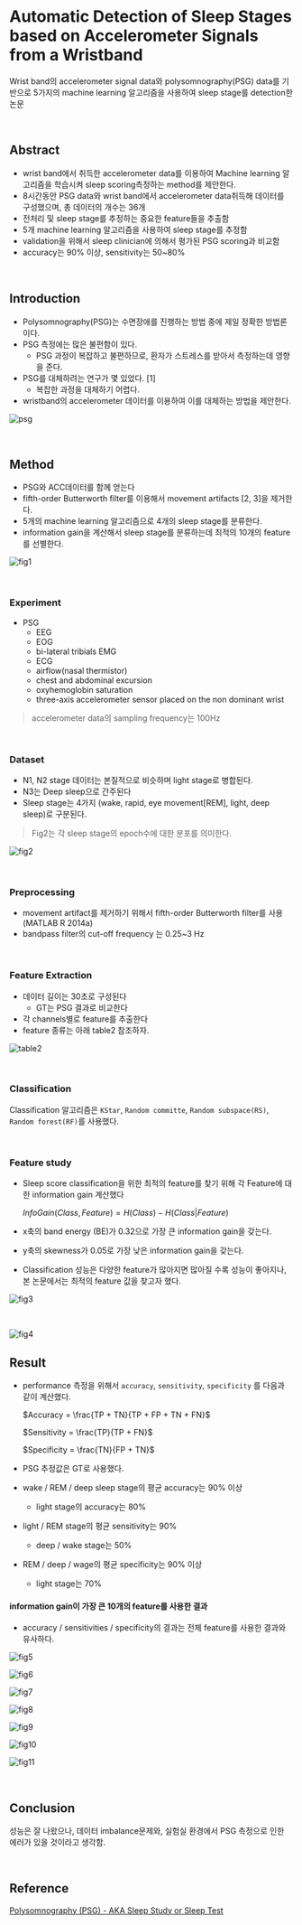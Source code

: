 # Automatic Detection of Sleep Stages based on Accelerometer Signals from a Wristband

Wrist band의 accelerometer signal data와 polysomnography(PSG) data를 기반으로 5가지의 machine learning 알고리즘을 사용하여 sleep stage를 detection한 논문

​    

## Abstract

- wrist band에서 취득한 accelerometer data를 이용하여 Machine learning 알고리즘을 학습시켜 sleep scoring측정하는 method를 제안한다.
- 8시간동안 PSG data와 wrist band에서 accelerometer data취득해 데이터를 구성했으며, 총 데이터의 개수는 36개
- 전처리 및 sleep stage를 추정하는 중요한 feature들을 추출함
- 5개 machine learning 알고리즘을 사용하여 sleep stage를 추정함
- validation을 위해서 sleep clinician에 의해서 평가된 PSG scoring과 비교함
- accuracy는 90% 이상, sensitivity는 50~80%

​    

## Introduction

- Polysomnography(PSG)는 수면장애를 진행하는 방법 중에 제일 정확한 방법론이다.
- PSG 측정에는 많은 불편함이 있다.
  - PSG 과정이 복잡하고 불편하므로, 환자가 스트레스를 받아서 측정하는데 영향을 준다.
- PSG를 대체하려는 연구가 몇 있었다. [1]
  - 복잡한 과정을 대체하기 어렵다.
- wristband의 accelerometer 데이터를 이용하여 이를 대체하는 방법을 제안한다.

![psg](https://user-images.githubusercontent.com/13328380/51290428-2c50be00-1a47-11e9-94cd-23e2e113daa7.PNG)    

​    

## Method

- PSG와 ACC데이터를 함께 얻는다
- fifth-order Butterworth filter를 이용해서 movement artifacts [2, 3]을 제거한다.
- 5개의 machine learning 알고리즘으로 4개의 sleep stage를 분류한다.
- information gain을 계산해서 sleep stage를 분류하는데 최적의 10개의 feature를 선별한다.

![fig1](https://user-images.githubusercontent.com/13328380/51290764-04ae2580-1a48-11e9-8ebe-f88747a11bd2.PNG)

​    

### Experiment

- PSG
  - EEG
  - EOG
  - bi-lateral tribials EMG
  - ECG
  - airflow(nasal thermistor)
  - chest and abdominal excursion
  - oxyhemoglobin saturation
  - three-axis accelerometer sensor placed on the non dominant wrist

> accelerometer data의 sampling frequency는 100Hz

​    

### Dataset

- N1, N2 stage 데이터는 본질적으로 비슷하며 light stage로 병합된다.
- N3는 Deep sleep으로 간주된다
- Sleep stage는 4가지 (wake, rapid, eye movement[REM], light, deep sleep)로 구분된다.

>  Fig2는 각 sleep stage의 epoch수에 대한 분포를 의미한다.



![fig2](https://user-images.githubusercontent.com/13328380/51291069-3a074300-1a49-11e9-9a52-d6bbb4a14f71.PNG)

​    

### Preprocessing

- movement artifact를 제거하기 위해서 fifth-order Butterworth filter를 사용(MATLAB R 2014a)
- bandpass filter의 cut-off frequency 는 0.25~3 Hz

​    

### Feature Extraction

- 데이터 길이는 30초로 구성된다
  - GT는 PSG 결과로 비교한다
- 각 channels별로 feature를 추출한다
- feature 종류는 아래 table2 참조하자.





![table2](https://user-images.githubusercontent.com/13328380/51291494-ad5d8480-1a4a-11e9-931f-8c18c00f303b.PNG)

​    



### Classification

Classification 알고리즘은 `KStar`, `Random committe`, `Random subspace(RS)`, `Random forest(RF)`를 사용했다.

​    

### Feature study

- Sleep score classification을 위한 최적의 feature를 찾기 위해 각 Feature에 대한 information gain 계산했다

  $InfoGain(Class, Feature) = H(Class) - H(Class | Feature)$

- x축의 band energy (BE)가 0.32으로 가장 큰 information gain을 갖는다.

- y축의 skewness가 0.05로 가장 낮은 information gain을 갖는다.

- Classification 성능은 다양한 feature가 많아지면 많아질 수록 성능이 좋아지나, 본 논문에서는 최적의 feature 값을 찾고자 했다.

![fig3](https://user-images.githubusercontent.com/13328380/51294669-57430e00-1a57-11e9-8b0a-765edc155237.PNG)

​    

![fig4](https://user-images.githubusercontent.com/13328380/51294689-76da3680-1a57-11e9-965c-8f0a0e7fd2f0.PNG)

## Result

- performance 측정을 위해서 `accuracy`, `sensitivity`, `specificity` 를 다음과 같이 계산했다.

  $Accuracy = \frac{TP + TN}{TP + FP + TN + FN}$

  $Sensitivity = \frac{TP}{TP + FN}$

  $Specificity = \frac{TN}{FP + TN}$

- PSG 추정값은 GT로 사용했다.



- wake / REM / deep sleep stage의 평균 accuracy는 90% 이상
  - light stage의 accuracy는 80%
- light / REM stage의 평균 sensitivity는 90%
  - deep / wake stage는 50%
- REM / deep / wage의 평균 specificity는 90% 이상
  - light stage는 70%



#### information gain이 가장 큰 10개의 feature를 사용한 결과

- accuracy / sensitivities / specificity의 결과는 전체 feature를 사용한 결과와 유사하다.

![fig5](https://user-images.githubusercontent.com/13328380/51295512-59a76700-1a5b-11e9-9f4b-32d7208a8ca2.PNG)

![fig6](https://user-images.githubusercontent.com/13328380/51295514-5a3ffd80-1a5b-11e9-84bb-6576ce466a3c.PNG)

![fig7](https://user-images.githubusercontent.com/13328380/51295513-5a3ffd80-1a5b-11e9-881e-2a7198204a15.PNG)

![fig8](https://user-images.githubusercontent.com/13328380/51295515-5a3ffd80-1a5b-11e9-92ca-b8defab12934.PNG)

![fig9](https://user-images.githubusercontent.com/13328380/51295516-5a3ffd80-1a5b-11e9-86eb-7aafa988252c.PNG)

![fig10](https://user-images.githubusercontent.com/13328380/51295517-5ad89400-1a5b-11e9-99fb-9b34bcc3ef65.PNG)

![fig11](https://user-images.githubusercontent.com/13328380/51295511-59a76700-1a5b-11e9-8b53-ed2bb3f9609c.PNG)

​    

## Conclusion

성능은 잘 나왔으나, 데이터 imbalance문제와, 실험실 환경에서 PSG 측정으로 인한 에러가 있을 것이라고 생각함.



​    

## Reference

[Polysomnography (PSG) - AKA Sleep Study or Sleep Test](https://chicagosleepapneasnoring.com/polysomnography/)